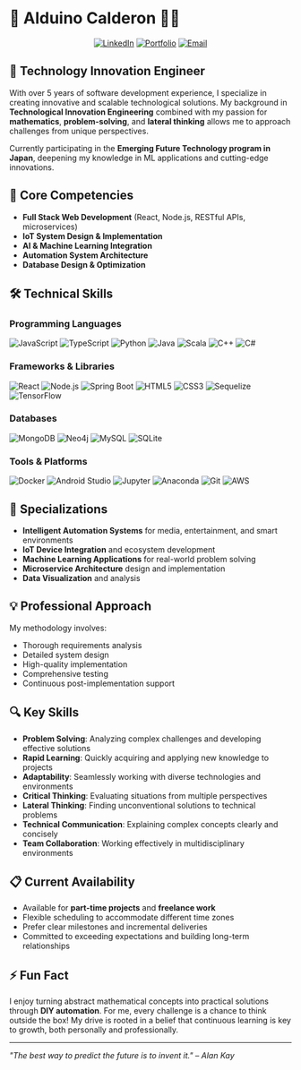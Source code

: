 # 🐢 Alduino Calderon 👨‍💻

<div align="center">
  
[![LinkedIn](https://img.shields.io/badge/LinkedIn-0077B5?style=for-the-badge&logo=linkedin&logoColor=white)](https://www.linkedin.com/in/alduinocalderon)
[![Portfolio](https://img.shields.io/badge/Portfolio-00A98F?style=for-the-badge&logo=internetexplorer&logoColor=white)](https://alduinocalderon.github.io/Portfolio/)
[![Email](https://img.shields.io/badge/Email-D14836?style=for-the-badge&logo=gmail&logoColor=white)](mailto:alduinocalderon@gmail.com)

</div>

## 💼 Technology Innovation Engineer

With over 5 years of software development experience, I specialize in creating innovative and scalable technological solutions. My background in **Technological Innovation Engineering** combined with my passion for **mathematics**, **problem-solving**, and **lateral thinking** allows me to approach challenges from unique perspectives.

Currently participating in the **Emerging Future Technology program in Japan**, deepening my knowledge in ML applications and cutting-edge innovations.

## 🚀 Core Competencies

- **Full Stack Web Development** (React, Node.js, RESTful APIs, microservices)
- **IoT System Design & Implementation**
- **AI & Machine Learning Integration**
- **Automation System Architecture**
- **Database Design & Optimization**

## 🛠️ Technical Skills

### Programming Languages
![JavaScript](https://img.shields.io/badge/JavaScript-F7DF1E?style=flat&logo=javascript&logoColor=black)
![TypeScript](https://img.shields.io/badge/TypeScript-007ACC?style=flat&logo=typescript&logoColor=white)
![Python](https://img.shields.io/badge/Python-3776AB?style=flat&logo=python&logoColor=white)
![Java](https://img.shields.io/badge/Java-007396?style=flat&logo=openjdk&logoColor=white)
![Scala](https://img.shields.io/badge/Scala-DC322F?style=flat&logo=scala&logoColor=white)
![C++](https://img.shields.io/badge/C++-00599C?style=flat&logo=cplusplus&logoColor=white)
![C#](https://img.shields.io/badge/C%23-239120?style=flat&logo=csharp&logoColor=white)

### Frameworks & Libraries
![React](https://img.shields.io/badge/React-61DAFB?style=flat&logo=react&logoColor=black)
![Node.js](https://img.shields.io/badge/Node.js-339933?style=flat&logo=nodedotjs&logoColor=white)
![Spring Boot](https://img.shields.io/badge/Spring_Boot-6DB33F?style=flat&logo=spring&logoColor=white)
![HTML5](https://img.shields.io/badge/HTML5-E34F26?style=flat&logo=html5&logoColor=white)
![CSS3](https://img.shields.io/badge/CSS3-1572B6?style=flat&logo=css3&logoColor=white)
![Sequelize](https://img.shields.io/badge/Sequelize-52B0E7?style=flat&logo=sequelize&logoColor=white)
![TensorFlow](https://img.shields.io/badge/TensorFlow-FF6F00?style=flat&logo=tensorflow&logoColor=white)

### Databases
![MongoDB](https://img.shields.io/badge/MongoDB-47A248?style=flat&logo=mongodb&logoColor=white)
![Neo4j](https://img.shields.io/badge/Neo4j-008CC1?style=flat&logo=neo4j&logoColor=white)
![MySQL](https://img.shields.io/badge/MySQL-4479A1?style=flat&logo=mysql&logoColor=white)
![SQLite](https://img.shields.io/badge/SQLite-003B57?style=flat&logo=sqlite&logoColor=white)

### Tools & Platforms
![Docker](https://img.shields.io/badge/Docker-2496ED?style=flat&logo=docker&logoColor=white)
![Android Studio](https://img.shields.io/badge/Android_Studio-3DDC84?style=flat&logo=android-studio&logoColor=white)
![Jupyter](https://img.shields.io/badge/Jupyter-FA0E0E?style=flat&logo=jupyter&logoColor=white)
![Anaconda](https://img.shields.io/badge/Anaconda-44A833?style=flat&logo=anaconda&logoColor=white)
![Git](https://img.shields.io/badge/Git-F05032?style=flat&logo=git&logoColor=white)
![AWS](https://img.shields.io/badge/AWS-232F3E?style=flat&logo=amazon-aws&logoColor=white)

## 🌟 Specializations

- **Intelligent Automation Systems** for media, entertainment, and smart environments
- **IoT Device Integration** and ecosystem development
- **Machine Learning Applications** for real-world problem solving
- **Microservice Architecture** design and implementation
- **Data Visualization** and analysis

## 💡 Professional Approach

My methodology involves:
- Thorough requirements analysis
- Detailed system design
- High-quality implementation
- Comprehensive testing
- Continuous post-implementation support

## 🔍 Key Skills

- **Problem Solving**: Analyzing complex challenges and developing effective solutions
- **Rapid Learning**: Quickly acquiring and applying new knowledge to projects
- **Adaptability**: Seamlessly working with diverse technologies and environments
- **Critical Thinking**: Evaluating situations from multiple perspectives
- **Lateral Thinking**: Finding unconventional solutions to technical problems
- **Technical Communication**: Explaining complex concepts clearly and concisely
- **Team Collaboration**: Working effectively in multidisciplinary environments

## 📋 Current Availability

- Available for **part-time projects** and **freelance work**
- Flexible scheduling to accommodate different time zones
- Prefer clear milestones and incremental deliveries
- Committed to exceeding expectations and building long-term relationships

## ⚡ Fun Fact

I enjoy turning abstract mathematical concepts into practical solutions through **DIY automation**. For me, every challenge is a chance to think outside the box! My drive is rooted in a belief that continuous learning is key to growth, both personally and professionally.

---

*"The best way to predict the future is to invent it." – Alan Kay*
